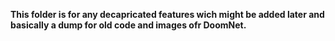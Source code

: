 **This folder is for any decapricated features wich might be added later and basically a dump for old code and images ofr DoomNet.**
